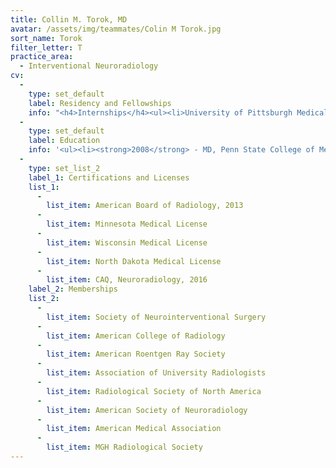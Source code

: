```yaml
---
title: Collin M. Torok, MD
avatar: /assets/img/teammates/Colin M Torok.jpg
sort_name: Torok
filter_letter: T
practice_area:
  - Interventional Neuroradiology
cv:
  - 
    type: set_default
    label: Residency and Fellowships
    info: "<h4>Internships</h4><ul><li>University of Pittsburgh Medical Center, Mercy Hospital, Pittsburgh, PA, 'Medicine(TY)', 2008-2009 </li></ul><h4>Residencies</h4><ul><li>Johns Hopkins Hospital, Baltimore, MD, Diagnostic Radiology, 2009-2013</li></ul><h4>Fellowships</h4><ul><li>Johns Hopkins Hospital, Baltimore, MD, Diagnostic Neuroradiology, 2013-2014</li><li>Harvard Medical School, Massachusetts General Hospital, Boston, MA, Interventional Neuroradiology  / Endovascular Neurosurgery, 2014-2016</li></ul>"
  - 
    type: set_default
    label: Education
    info: '<ul><li><strong>2008</strong> - MD, Penn State College of Medicine, Hershey, PA</li><li><strong>2004</strong> - BA, University of Notre Dame, Notre Dame, IN</li></ul>'
  - 
    type: set_list_2
    label_1: Certifications and Licenses
    list_1:
      - 
        list_item: American Board of Radiology, 2013
      - 
        list_item: Minnesota Medical License
      - 
        list_item: Wisconsin Medical License
      - 
        list_item: North Dakota Medical License
      - 
        list_item: CAQ, Neuroradiology, 2016
    label_2: Memberships
    list_2:
      - 
        list_item: Society of Neurointerventional Surgery
      - 
        list_item: American College of Radiology
      - 
        list_item: American Roentgen Ray Society
      - 
        list_item: Association of University Radiologists
      - 
        list_item: Radiological Society of North America
      - 
        list_item: American Society of Neuroradiology
      - 
        list_item: American Medical Association
      - 
        list_item: MGH Radiological Society
---
```

